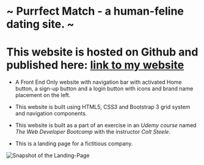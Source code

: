 # ~ Purrfect Match - a human-feline dating site. ~
# This website is hosted on Github and published here: [link to my website](https://xjanus.github.io/purrfect-match-frontend-landingpage/) 

* A Front End Only website with navigation bar with activated Home button, a sign-up button and a login button with icons and brand name placement on the left.

* This website is built using HTML5, CSS3 and Bootstrap 3 grid system and navigation components.

* This website is built as a part of an exercise in an *Udemy course* named *The Web Developer Bootcamp* with the instructor *Colt Steele*.

* This is a landing page for a fictitious company.

![Snapshot of the Landing-Page](https://i.ibb.co/DkzmpSp/purrfect-match.png)
